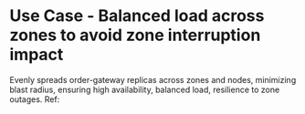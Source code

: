 # Use Case - Balanced load across zones to avoid zone interruption impact
Evenly spreads order-gateway replicas across zones and nodes, minimizing blast radius, ensuring high availability, balanced load, resilience to zone outages.
Ref: 